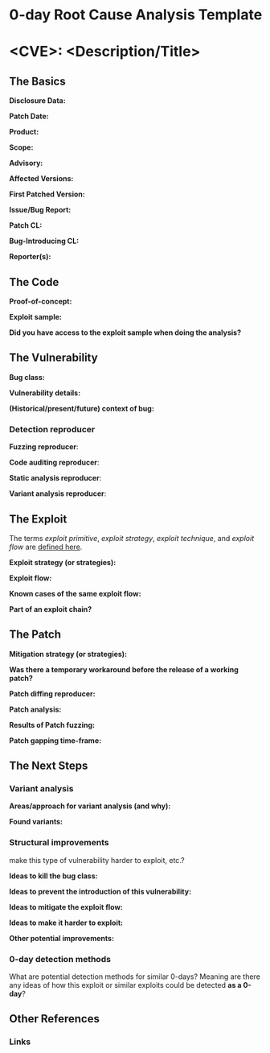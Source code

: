 # 0-day Root Cause Analysis Template

# \<CVE\>: \<Description/Title\>

## The Basics

**Disclosure Data:**

**Patch Date:**

**Product:**

**Scope:**

**Advisory:**

**Affected Versions:**

**First Patched Version:**

**Issue/Bug Report:**

**Patch CL:**

**Bug-Introducing CL:**

**Reporter(s):**

## The Code

**Proof-of-concept:**

**Exploit sample:**

**Did you have access to the exploit sample when doing the analysis?**

## The Vulnerability

**Bug class:**

**Vulnerability details:**

**(Historical/present/future) context of bug:**

### Detection reproducer

**Fuzzing reproducer**:

**Code auditing reproducer**:

**Static analysis reproducer**:

**Variant analysis reproducer**:

## The Exploit

The terms *exploit primitive*, *exploit strategy*, *exploit technique*, and
*exploit flow* are [defined here](https://googleprojectzero.blogspot.com/2020/06/a-survey-of-recent-ios-kernel-exploits.html).

**Exploit strategy (or strategies):**

**Exploit flow:**

**Known cases of the same exploit flow:**

**Part of an exploit chain?**

## The Patch

**Mitigation strategy (or strategies):**

**Was there a temporary workaround before the release of a working patch?**

**Patch diffing reproducer:**

**Patch analysis:**

**Results of Patch fuzzing:**

**Patch gapping time-frame:**

## The Next Steps

### Variant analysis

**Areas/approach for variant analysis (and why):**

**Found variants:**

### Structural improvements

make this type of vulnerability harder to exploit, etc.?

**Ideas to kill the bug class:**

**Ideas to prevent the introduction of this vulnerability:**

**Ideas to mitigate the exploit flow:**

**Ideas to make it harder to exploit:**

**Other potential improvements:**

### 0-day detection methods

What are potential detection methods for similar 0-days? Meaning are there any
ideas of how this exploit or similar exploits could be detected **as a 0-day**?

## Other References

### Links

